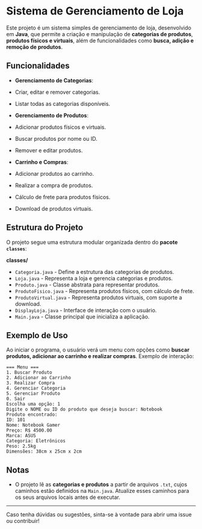 # Sistema de Gerenciamento de Loja

Este projeto é um sistema simples de gerenciamento de loja, desenvolvido em **Java**, que permite a criação e manipulação de **categorias de produtos**, **produtos físicos e virtuais**, além de funcionalidades como **busca, adição e remoção de produtos**.

## Funcionalidades

-  **Gerenciamento de Categorias**:
  - Criar, editar e remover categorias.
  - Listar todas as categorias disponíveis.

-  **Gerenciamento de Produtos**:
  - Adicionar produtos físicos e virtuais.
  - Buscar produtos por nome ou ID.
  - Remover e editar produtos.

-  **Carrinho e Compras**:
  - Adicionar produtos ao carrinho.
  - Realizar a compra de produtos.
  - Cálculo de frete para produtos físicos.
  - Download de produtos virtuais.

##  Estrutura do Projeto

O projeto segue uma estrutura modular organizada dentro do **pacote `classes`**:

 **classes/**
- `Categoria.java` - Define a estrutura das categorias de produtos.
- `Loja.java` - Representa a loja e gerencia categorias e produtos.
- `Produto.java` - Classe abstrata para representar produtos.
- `ProdutoFisico.java` - Representa produtos físicos, com cálculo de frete.
- `ProdutoVirtual.java` - Representa produtos virtuais, com suporte a download.
- `DisplayLoja.java` - Interface de interação com o usuário.
- `Main.java` - Classe principal que inicializa a aplicação.

## Exemplo de Uso
Ao iniciar o programa, o usuário verá um menu com opções como **buscar produtos, adicionar ao carrinho e realizar compras**. Exemplo de interação:

```
=== Menu ===
1. Buscar Produto
2. Adicionar ao Carrinho
3. Realizar Compra
4. Gerenciar Categoria
5. Gerenciar Produto
0. Sair
Escolha uma opção: 1
Digite o NOME ou ID do produto que deseja buscar: Notebook
Produto encontrado:
ID: 101
Nome: Notebook Gamer
Preço: R$ 4500.00
Marca: ASUS
Categoria: Eletrônicos
Peso: 2.5kg
Dimensões: 38cm x 25cm x 2cm
```

## Notas
- O projeto lê as **categorias e produtos** a partir de arquivos `.txt`, cujos caminhos estão definidos na `Main.java`. Atualize esses caminhos para os seus arquivos locais antes de executar.

---
 Caso tenha dúvidas ou sugestões, sinta-se à vontade para abrir uma issue ou contribuir!

